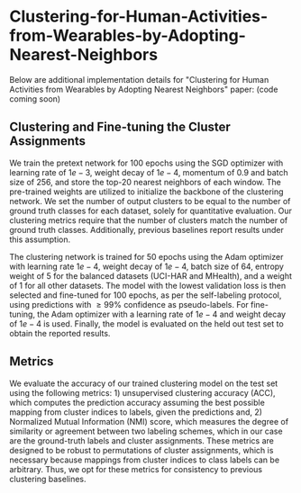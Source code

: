 # Clustering-for-Human-Activities-from-Wearables-by-Adopting-Nearest-Neighbors

Below are additional implementation details for "Clustering for Human Activities from Wearables by Adopting Nearest Neighbors" paper:
(code coming soon)

## Clustering and Fine-tuning the Cluster Assignments
We train the pretext network for 100 epochs using the SGD optimizer with learning rate of $1e-3$, weight decay of $1e-4$, momentum of 0.9 and batch size of 256, and store the top-20 nearest neighbors of each window. 
The pre-trained weights are utilized to initialize the backbone of the clustering network. 
We set the number of output clusters to be equal to the number of ground truth classes for each dataset, solely for quantitative evaluation. 
Our clustering metrics require that the number of clusters match the number of ground truth classes. 
Additionally, previous baselines report results under this assumption. 

The clustering network is trained for 50 epochs using the Adam optimizer with learning rate $1e-4$, weight decay of $1e-4$, batch size of 64, entropy weight of 5 for the balanced datasets (UCI-HAR and MHealth), and a weight of 1 for all other datasets. 
The model with the lowest validation loss is then selected and fine-tuned for 100 epochs, as per the self-labeling protocol, using predictions with $\geq99\%$ confidence as pseudo-labels. 
For fine-tuning, the Adam optimizer with a learning rate of $1e-4$ and weight decay of $1e-4$ is used. 
Finally, the model is evaluated on the held out test set to obtain the reported results.

## Metrics
We evaluate the accuracy of our trained clustering model on the test set using the following metrics: 1) unsupervised clustering accuracy (ACC), which computes the prediction accuracy assuming the best possible mapping from cluster indices to labels, given the predictions and, 2) Normalized Mutual Information (NMI) score, which measures the degree of similarity or agreement between two labeling schemes, which in our case are the ground-truth labels and cluster assignments. 
These metrics are designed to be robust to permutations of cluster assignments, which is necessary because mappings from cluster indices to class labels can be arbitrary. Thus, we opt for these metrics for consistency to previous clustering baselines.


